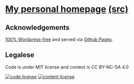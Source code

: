 # [My personal homepage](http://oliver.bestwalter.de) [(src)](https://github.com/obestwalter/obestwalter.github.io)

## Acknowledgements

[100% Wordpress-free](https://getlektor.com) and served via [Github Pages](https://pages.github.com/).

## Legalese

Code is under MIT license and content is CC BY-NC-SA 4.0

[![code license](https://upload.wikimedia.org/wikipedia/commons/thumb/0/0b/License_icon-mit-2.svg/32px-License_icon-mit-2.svg.png)](http://opensource.org/licenses/mit-license.php)
[![content license](https://i.creativecommons.org/l/by-nc-sa/4.0/88x31.png)](http://creativecommons.org/licenses/by-nc-sa/4.0/)
